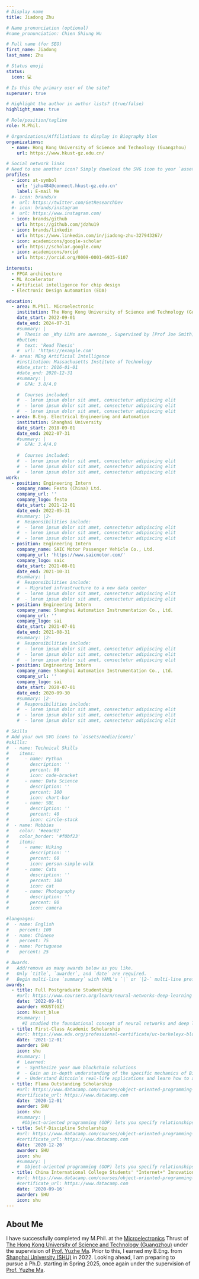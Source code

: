 ```yaml
---
# Display name
title: Jiadong Zhu

# Name pronunciation (optional)
#name_pronunciation: Chien Shiung Wu

# Full name (for SEO)
first_name: Jiadong
last_name: Zhu

# Status emoji
status:
  icon: 💻

# Is this the primary user of the site?
superuser: true

# Highlight the author in author lists? (true/false)
highlight_name: true

# Role/position/tagline
role: M.Phil.

# Organizations/Affiliations to display in Biography blox
organizations:
  - name: Hong Kong University of Science and Technology (Guangzhou)
    url: https://www.hkust-gz.edu.cn/

# Social network links
# Need to use another icon? Simply download the SVG icon to your `assets/media/icons/` folder.
profiles:
  - icon: at-symbol
    url: 'jzhu484@connect.hkust-gz.edu.cn'
    label: E-mail Me
  #- icon: brands/x
  #  url: https://twitter.com/GetResearchDev
  #- icon: brands/instagram
  #  url: https://www.instagram.com/
  - icon: brands/github
    url: https://github.com/jdzhu19
  - icon: brands/linkedin
    url: https://www.linkedin.com/in/jiadong-zhu-327943267/
  - icon: academicons/google-scholar
    url: https://scholar.google.com/
  - icon: academicons/orcid
    url: https://orcid.org/0009-0001-6935-6107

interests:
  - FPGA architecture
  - ML Accelerator
  - Artificial intelligence for chip design
  - Electronic Design Automation (EDA)

education:
  - area: M.Phil. Microelectronic
    institution: The Hong Kong University of Science and Technology (Guangzhou)
    date_start: 2022-09-01
    date_end: 2024-07-31
    #summary: |
    #  Thesis on _Why LLMs are awesome_. Supervised by [Prof Joe Smith](https://example.com). Presented papers at 5 IEEE conferences with the contributions being published in 2 Springer journals.
    #button:
    #  text: 'Read Thesis'
    #  url: 'https://example.com'
  #- area: MEng Artificial Intelligence
    #institution: Massachusetts Institute of Technology
    #date_start: 2016-01-01
    #date_end: 2020-12-31
    #summary: |
    #  GPA: 3.8/4.0

    #  Courses included:
    #  - lorem ipsum dolor sit amet, consectetur adipiscing elit
    #  - lorem ipsum dolor sit amet, consectetur adipiscing elit
    #  - lorem ipsum dolor sit amet, consectetur adipiscing elit
  - area: B.Eng. Electrical Engineering and Automation
    institution: Shanghai University
    date_start: 2018-09-01
    date_end: 2022-07-31
    #summary: |
    #  GPA: 3.4/4.0
      
    #  Courses included:
    #  - lorem ipsum dolor sit amet, consectetur adipiscing elit
    #  - lorem ipsum dolor sit amet, consectetur adipiscing elit
    #  - lorem ipsum dolor sit amet, consectetur adipiscing elit
work:
  - position: Engineering Intern
    company_name: Festo (China) Ltd.
    company_url: ''
    company_logo: festo
    date_start: 2021-12-01
    date_end: 2022-05-31
    #summary: |2-
    #  Responsibilities include:
    #  - lorem ipsum dolor sit amet, consectetur adipiscing elit
    #  - lorem ipsum dolor sit amet, consectetur adipiscing elit
    #  - lorem ipsum dolor sit amet, consectetur adipiscing elit
  - position: Engineering Intern
    company_name: SAIC Motor Passenger Vehicle Co., Ltd.
    company_url: 'https://www.saicmotor.com/'
    company_logo: saic
    date_start: 2021-08-01
    date_end: 2021-10-31
    #summary: |
    #  Responsibilities include:
    #  - Migrated infrastructure to a new data center
    #  - lorem ipsum dolor sit amet, consectetur adipiscing elit
    #  - lorem ipsum dolor sit amet, consectetur adipiscing elit
  - position: Engineering Intern
    company_name: Shanghai Automation Instrumentation Co., Ltd.
    company_url: ''
    company_logo: sai
    date_start: 2021-07-01
    date_end: 2021-08-31
    #summary: |2-
    #  Responsibilities include:
    #  - lorem ipsum dolor sit amet, consectetur adipiscing elit
    #  - lorem ipsum dolor sit amet, consectetur adipiscing elit
    #  - lorem ipsum dolor sit amet, consectetur adipiscing elit
  - position: Engineering Intern
    company_name: Shanghai Automation Instrumentation Co., Ltd.
    company_url: ''
    company_logo: sai
    date_start: 2020-07-01
    date_end: 2020-09-30
    #summary: |2-
    #  Responsibilities include:
    #  - lorem ipsum dolor sit amet, consectetur adipiscing elit
    #  - lorem ipsum dolor sit amet, consectetur adipiscing elit
    #  - lorem ipsum dolor sit amet, consectetur adipiscing elit

# Skills
# Add your own SVG icons to `assets/media/icons/`
#skills:
#  - name: Technical Skills
#    items:
#      - name: Python
#        description: ''
#        percent: 80
#        icon: code-bracket
#      - name: Data Science
#        description: ''
#        percent: 100
#        icon: chart-bar
#      - name: SQL
#        description: ''
#        percent: 40
#        icon: circle-stack
#  - name: Hobbies
#    color: '#eeac02'
#    color_border: '#f0bf23'
#    items:
#      - name: Hiking
#        description: ''
#        percent: 60
#        icon: person-simple-walk
#      - name: Cats
#        description: ''
#        percent: 100
#        icon: cat
#      - name: Photography
#        description: ''
#        percent: 80
#        icon: camera

#languages:
#  - name: English
#    percent: 100
#  - name: Chinese
#    percent: 75
#  - name: Portuguese
#    percent: 25

# Awards.
#   Add/remove as many awards below as you like.
#   Only `title`, `awarder`, and `date` are required.
#   Begin multi-line `summary` with YAML's `|` or `|2-` multi-line prefix and indent 2 spaces below.
awards:
  - title: Full Postgraduate Studentship
    #url: https://www.coursera.org/learn/neural-networks-deep-learning
    date: '2022-09-01'
    awarder: HKUST(GZ)
    icon: hkust_blue
    #summary: |
      #I studied the foundational concept of neural networks and deep learning. By the end, I was familiar with the significant technological trends driving the rise of deep learning; build, train, and apply fully connected deep neural networks; implement efficient (vectorized) neural networks; identify key parameters in a neural network’s architecture; and apply deep learning to your own applications.
  - title: First-Class Academic Scholarship
    #url: https://www.edx.org/professional-certificate/uc-berkeleyx-blockchain-fundamentals
    date: '2021-12-01'
    awarder: SHU
    icon: shu
    #summary: |
    #  Learned:
    #  - Synthesize your own blockchain solutions
    #  - Gain an in-depth understanding of the specific mechanics of Bitcoin
    #  - Understand Bitcoin’s real-life applications and learn how to attack and destroy Bitcoin, Ethereum, smart contracts and Dapps, and alternatives to Bitcoin’s Proof-of-Work consensus algorithm
  - title: Flama Outstanding Scholarship
    #url: https://www.datacamp.com/courses/object-oriented-programming-with-s3-and-r6-in-r
    #certificate_url: https://www.datacamp.com
    date: '2020-12-01'
    awarder: SHU
    icon: shu
    #summary: |
      #Object-oriented programming (OOP) lets you specify relationships between functions and the objects that they can act on, helping you manage complexity in your code. This is an intermediate level course, providing an introduction to OOP, using the S3 and R6 systems. S3 is a great day-to-day R programming tool that simplifies some of the functions that you write. R6 is especially useful for industry-specific analyses, working with web APIs, and building GUIs.
  - title: Self-Discipline Scholarship
    #url: https://www.datacamp.com/courses/object-oriented-programming-with-s3-and-r6-in-r
    #certificate_url: https://www.datacamp.com
    date: '2020-12-20'
    awarder: SHU
    icon: shu
    #summary: |
    #  Object-oriented programming (OOP) lets you specify relationships between functions and the objects that they can act on, helping you manage complexity in your code. This is an intermediate level course, providing an introduction to OOP, using the S3 and R6 systems. S3 is a great day-to-day R programming tool that simplifies some of the functions that you write. R6 is especially useful for industry-specific analyses, working with web APIs, and building GUIs.
  - title: China International College Students' "Internet+" Innovation and Entrepreneurship Competition Second Prize
    #url: https://www.datacamp.com/courses/object-oriented-programming-with-s3-and-r6-in-r
    #certificate_url: https://www.datacamp.com
    date: '2020-09-16'
    awarder: SHU
    icon: shu
---
```


## About Me

I have successfully completed my M.Phil. at the [Microelectronics](https://funh.hkust-gz.edu.cn/academics/microelectronics/about-the-thrust/) Thrust of [The Hong Kong University of Science and Technology (Guangzhou)](https://www.hkust-gz.edu.cn/) under the supervision of [Prof. Yuzhe Ma](https://www.yuzhe-ma.com/). Prior to this, I earned my B.Eng. from [Shanghai University (SHU)](https://www.shu.edu.cn/) in 2022. Looking ahead, I am preparing to pursue a Ph.D. starting in Spring 2025, once again under the supervision of [Prof. Yuzhe Ma](https://www.yuzhe-ma.com/).
